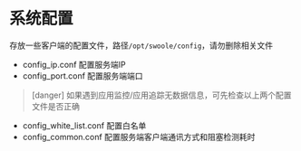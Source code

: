 # 系统配置

存放一些客户端的配置文件，路径`/opt/swoole/config`，请勿删除相关文件

* config_ip.conf 配置服务端IP
* config_port.conf 配置服务端端口

>[danger] 如果遇到应用监控/应用追踪无数据信息，可先检查以上两个配置文件是否正确

* config_white_list.conf 配置白名单
* config_common.conf 配置服务端客户端通讯方式和阻塞检测耗时